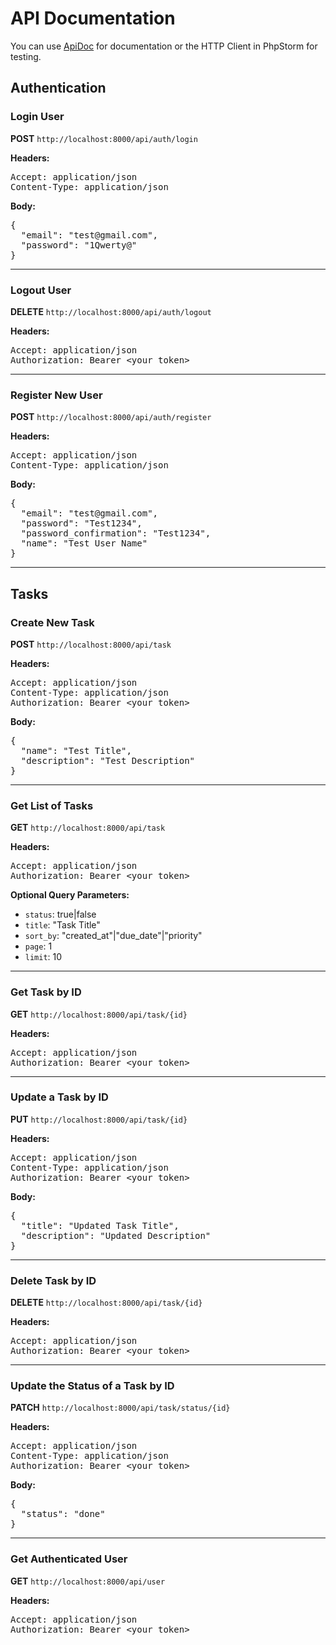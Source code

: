 

<h1>API Documentation</h1>

<p>You can use <a href="http://localhost:8000/apidoc/index.html">ApiDoc</a> for documentation or the HTTP Client in PhpStorm for testing.</p>

<h2>Authentication</h2>

<h3>Login User</h3>
<p><strong>POST</strong> <code>http://localhost:8000/api/auth/login</code></p>
<p><strong>Headers:</strong></p>
<pre>
Accept: application/json
Content-Type: application/json
</pre>
<p><strong>Body:</strong></p>
<pre>
{
  "email": "test@gmail.com",
  "password": "1Qwerty@"
}
</pre>

<hr>

<h3>Logout User</h3>
<p><strong>DELETE</strong> <code>http://localhost:8000/api/auth/logout</code></p>
<p><strong>Headers:</strong></p>
<pre>
Accept: application/json
Authorization: Bearer &lt;your token&gt;
</pre>

<hr>

<h3>Register New User</h3>
<p><strong>POST</strong> <code>http://localhost:8000/api/auth/register</code></p>
<p><strong>Headers:</strong></p>
<pre>
Accept: application/json
Content-Type: application/json
</pre>
<p><strong>Body:</strong></p>
<pre>
{
  "email": "test@gmail.com",
  "password": "Test1234",
  "password_confirmation": "Test1234",
  "name": "Test User Name"
}
</pre>

<hr>

<h2>Tasks</h2>

<h3>Create New Task</h3>
<p><strong>POST</strong> <code>http://localhost:8000/api/task</code></p>
<p><strong>Headers:</strong></p>
<pre>
Accept: application/json
Content-Type: application/json
Authorization: Bearer &lt;your token&gt;
</pre>
<p><strong>Body:</strong></p>
<pre>
{
  "name": "Test Title",
  "description": "Test Description"
}
</pre>

<hr>

<h3>Get List of Tasks</h3>
<p><strong>GET</strong> <code>http://localhost:8000/api/task</code></p>
<p><strong>Headers:</strong></p>
<pre>
Accept: application/json
Authorization: Bearer &lt;your token&gt;
</pre>
<p><strong>Optional Query Parameters:</strong></p>
<ul>
    <li><code>status</code>: true|false</li>
    <li><code>title</code>: "Task Title"</li>
    <li><code>sort_by</code>: "created_at"|"due_date"|"priority"</li>
    <li><code>page</code>: 1</li>
    <li><code>limit</code>: 10</li>
</ul>

<hr>

<h3>Get Task by ID</h3>
<p><strong>GET</strong> <code>http://localhost:8000/api/task/{id}</code></p>
<p><strong>Headers:</strong></p>
<pre>
Accept: application/json
Authorization: Bearer &lt;your token&gt;
</pre>

<hr>

<h3>Update a Task by ID</h3>
<p><strong>PUT</strong> <code>http://localhost:8000/api/task/{id}</code></p>
<p><strong>Headers:</strong></p>
<pre>
Accept: application/json
Content-Type: application/json
Authorization: Bearer &lt;your token&gt;
</pre>
<p><strong>Body:</strong></p>
<pre>
{
  "title": "Updated Task Title",
  "description": "Updated Description"
}
</pre>

<hr>

<h3>Delete Task by ID</h3>
<p><strong>DELETE</strong> <code>http://localhost:8000/api/task/{id}</code></p>
<p><strong>Headers:</strong></p>
<pre>
Accept: application/json
Authorization: Bearer &lt;your token&gt;
</pre>

<hr>

<h3>Update the Status of a Task by ID</h3>
<p><strong>PATCH</strong> <code>http://localhost:8000/api/task/status/{id}</code></p>
<p><strong>Headers:</strong></p>
<pre>
Accept: application/json
Content-Type: application/json
Authorization: Bearer &lt;your token&gt;
</pre>
<p><strong>Body:</strong></p>
<pre>
{
  "status": "done"
}
</pre>

<hr>

<h3>Get Authenticated User</h3>
<p><strong>GET</strong> <code>http://localhost:8000/api/user</code></p>
<p><strong>Headers:</strong></p>
<pre>
Accept: application/json
Authorization: Bearer &lt;your token&gt;
</pre>
